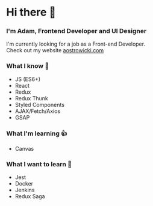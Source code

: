 # Hi there 👋 

### I'm Adam, Frontend Developer and UI Designer
I'm currently looking for a job as a Front-end Developer.</br>Check out my website [aostrowicki.com](https://www.aostrowicki.com)

### What I know :muscle:
- JS (ES6+)
- React
- Redux
- Redux Thunk
- Styled Components
- AJAX/Fetch/Axios
- GSAP

### What I'm learning :thumbsup:
- Canvas

### What I want to learn :pray:
- Jest
- Docker
- Jenkins
- Redux Saga
